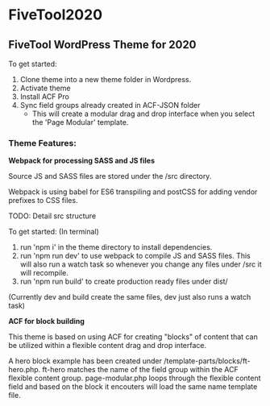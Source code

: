# FiveTool2020

<h2>FiveTool WordPress Theme for 2020</h2>

To get started:

1. Clone theme into a new theme folder in Wordpress.
2. Activate theme
3. Install ACF Pro
4. Sync field groups already created in ACF-JSON folder
   - This will create a modular drag and drop interface when you select the 'Page Modular' template.

<h3>Theme Features:</h3>

<strong>Webpack for processing SASS and JS files</strong>

<p>Source JS and SASS files are stored under the /src directory.</p>
<p>Webpack is using babel for ES6 transpiling and postCSS for adding vendor prefixes to CSS files.</p>

TODO: Detail src structure

To get started: (In terminal)

1. run 'npm i' in the theme directory to install dependencies.
2. run 'npm run dev' to use webpack to compile JS and SASS files. This will also run a watch task so whenever you change any files under /src it will recompile.
3. run 'npm run build' to create production ready files under dist/

(Currently dev and build create the same files, dev just also runs a watch task)

<strong>ACF for block building</strong>

<p>This theme is based on using ACF for creating "blocks" of content that can be utilized within a flexible content drag and drop interface.</p>
<p>A hero block example has been created under /template-parts/blocks/ft-hero.php. ft-hero matches the name of the field group within the ACF flexible content group. page-modular.php loops through the flexible content field and based on the block it encouters will load the same name template file.</p>
